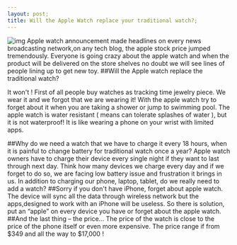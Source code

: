 ```yaml
---
layout: post;
title: Will the Apple Watch replace your traditional watch?;
---
```

![img](http://blogs-images.forbes.com/anthonykosner/files/2014/10/apple-watch-selling-points.jpg)
Apple watch announcement made headlines on every news broadcasting network,on any tech blog, the apple stock price jumped tremendously. Everyone is going crazy about the apple watch and when the product will be delivered on the store shelves no doubt we will see lines of people lining up to get new toy.
##Will the Apple watch replace the traditional watch?

It won't ! First of all people buy watches as tracking time jewelry piece. We wear it and we forgot that we are wearing it! With the apple watch try to forget about it when you are taking a shower or jump to swimming pool. The apple watch is water resistant ( means can tolerate splashes of water ), but it is not waterproof! It is like wearing a phone on your wrist with limited apps.

##Why do we need a watch that we have to charge it every 18 hours, when it is painful to change battery for traditional watch once a year?
Apple watch owners have to charge their device every single night if they want to last through next day. Think how many devices we charge every day and if we forget to do so, we are facing low battery issue and frustration it brings in us. In addition to charging our phone, laptop, tablet, do we really need to add a watch?
##Sorry if you don't have iPhone, forget about apple watch.
The device will sync all the data through wireless network but the apps,designed to work with an iPhone will be useless. So there is solution, put an “apple” on every device you have or forget about the apple watch.
##And the last thing – the price...
The price of the watch is close to the price of the phone itself or even more expensive. The price range if from  $349 and all the way to $17,000 !
